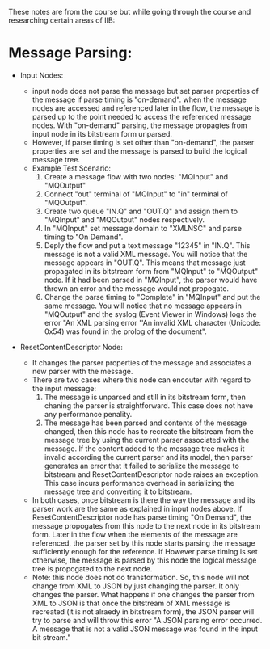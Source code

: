 These notes are from the course but while going through the course and researching certain areas of IIB:

Message Parsing:
===============
* Input Nodes:
    - input node does not parse the message but set parser properties of the message if parse timing is "on-demand".
when the message nodes are accessed and referenced later in the flow, the message is parsed up to the point needed to access the referenced message nodes.  With "on-demand" parsing, the message propagtes from input node in its bitstream form unparsed.
    - However, if parse timing is set other than "on-demand", the parser properties are set and the message is parsed to build the logical message tree.
    - Example Test Scenario:
        1. Create a message flow with two nodes: "MQInput" and "MQOutput"
        2. Connect "out" terminal of "MQInput" to "in" terminal of "MQOutput".
        3. Create two queue "IN.Q" and "OUT.Q" and assign them to "MQInput" and "MQOutput" nodes respectively.
        4. In "MQInput" set message domain to "XMLNSC" and parse timing to "On Demand".
        5. Deply the flow and put a text message "12345" in "IN.Q". This message is not a valid XML message. You will notice that the message appears in "OUT.Q".  This means that message just propagated in its bitstream form from "MQInput" to "MQOutput" node.  If it had been parsed in "MQInput", the parser would have thrown an error and the message would not propogate.
        6. Change the parse timing to "Complete" in "MQInput" and put the same message. You will notice that no message appears in "MQOutput" and the syslog (Event Viewer in Windows) logs the error "An XML parsing error ''An invalid XML character (Unicode: 0x54) was found in the prolog of the document".

* ResetContentDescriptor Node:
   - It changes the parser properties of the message and associates a new parser with the message.
   - There are two cases where this node can encouter with regard to the input message:
        1. The message is unparsed and still in its bitstream form, then chaning the parser is straightforward. This case does not have any performance penality.
        2. The message has been parsed and contents of the message changed, then this node has to recreate the bitstream from the message tree by using the current parser associated with the message.  If the content added to the message tree makes it invalid according the current parser and its model, then parser generates an error that it failed to serialize the message to bitstream and ResetContentDescriptor node raises an exception.  This case incurs performance overhead in serializing the message tree and converting it to bitstream.
   - In both cases, once bitstream is there the way the message and its parser work are the same as explained in input nodes above.  If ResetContentDescriptor node has parse timing "On Demand", the message propogates from this node to the next node in its bitstream form.  Later in the flow when the elements of the message are referenced, the parser set by this node starts parsing the message sufficiently enough for the reference.  If However parse timing is set otherwise, the message is parsed by this node the logical message tree is propogated to the next node.
   - Note: this node does not do transformation. So, this node will not change from XML to JSON by just changing the parser.  It only changes the parser.  What happens if one changes the parser from XML to JSON is that once the bitstream of XML message is recreated (it is not alraedy in bitstream form), the JSON parser will try to parse and will throw this error "A JSON parsing error occurred. A message that is not a valid JSON message was found in the input bit stream."
